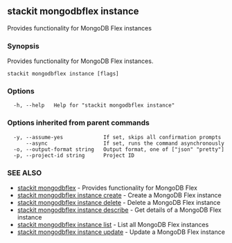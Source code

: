## stackit mongodbflex instance

Provides functionality for MongoDB Flex instances

### Synopsis

Provides functionality for MongoDB Flex instances.

```
stackit mongodbflex instance [flags]
```

### Options

```
  -h, --help   Help for "stackit mongodbflex instance"
```

### Options inherited from parent commands

```
  -y, --assume-yes             If set, skips all confirmation prompts
      --async                  If set, runs the command asynchronously
  -o, --output-format string   Output format, one of ["json" "pretty"]
  -p, --project-id string      Project ID
```

### SEE ALSO

* [stackit mongodbflex](./stackit_mongodbflex.md)	 - Provides functionality for MongoDB Flex
* [stackit mongodbflex instance create](./stackit_mongodbflex_instance_create.md)	 - Create a MongoDB Flex instance
* [stackit mongodbflex instance delete](./stackit_mongodbflex_instance_delete.md)	 - Delete a MongoDB Flex instance
* [stackit mongodbflex instance describe](./stackit_mongodbflex_instance_describe.md)	 - Get details of a MongoDB Flex instance
* [stackit mongodbflex instance list](./stackit_mongodbflex_instance_list.md)	 - List all MongoDB Flex instances
* [stackit mongodbflex instance update](./stackit_mongodbflex_instance_update.md)	 - Update a MongoDB Flex instance

